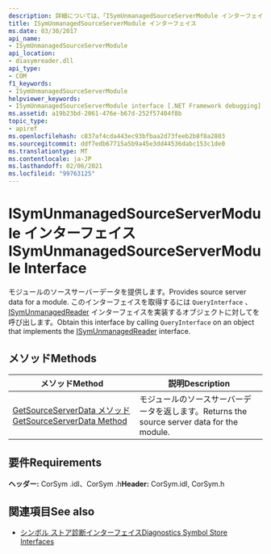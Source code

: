 ```yaml
---
description: 詳細については、「ISymUnmanagedSourceServerModule インターフェイス」を参照してください。
title: ISymUnmanagedSourceServerModule インターフェイス
ms.date: 03/30/2017
api_name:
- ISymUnmanagedSourceServerModule
api_location:
- diasymreader.dll
api_type:
- COM
f1_keywords:
- ISymUnmanagedSourceServerModule
helpviewer_keywords:
- ISymUnmanagedSourceServerModule interface [.NET Framework debugging]
ms.assetid: a19b23bd-2061-476e-b67d-252f57404f8b
topic_type:
- apiref
ms.openlocfilehash: c837af4cda443ec93bfbaa2d73feeb2b8f8a2803
ms.sourcegitcommit: ddf7edb67715a5b9a45e3dd44536dabc153c1de0
ms.translationtype: MT
ms.contentlocale: ja-JP
ms.lasthandoff: 02/06/2021
ms.locfileid: "99763125"
---
```

# <a name="isymunmanagedsourceservermodule-interface"></a><span data-ttu-id="3d3de-103">ISymUnmanagedSourceServerModule インターフェイス</span><span class="sxs-lookup"><span data-stu-id="3d3de-103">ISymUnmanagedSourceServerModule Interface</span></span>

<span data-ttu-id="3d3de-104">モジュールのソースサーバーデータを提供します。</span><span class="sxs-lookup"><span data-stu-id="3d3de-104">Provides source server data for a module.</span></span> <span data-ttu-id="3d3de-105">このインターフェイスを取得するには `QueryInterface` 、 [ISymUnmanagedReader](isymunmanagedreader-interface.md) インターフェイスを実装するオブジェクトに対してを呼び出します。</span><span class="sxs-lookup"><span data-stu-id="3d3de-105">Obtain this interface by calling `QueryInterface` on an object that implements the [ISymUnmanagedReader](isymunmanagedreader-interface.md) interface.</span></span>  
  
## <a name="methods"></a><span data-ttu-id="3d3de-106">メソッド</span><span class="sxs-lookup"><span data-stu-id="3d3de-106">Methods</span></span>  
  
|<span data-ttu-id="3d3de-107">メソッド</span><span class="sxs-lookup"><span data-stu-id="3d3de-107">Method</span></span>|<span data-ttu-id="3d3de-108">説明</span><span class="sxs-lookup"><span data-stu-id="3d3de-108">Description</span></span>|  
|------------|-----------------|  
|[<span data-ttu-id="3d3de-109">GetSourceServerData メソッド</span><span class="sxs-lookup"><span data-stu-id="3d3de-109">GetSourceServerData Method</span></span>](isymunmanagedsourceservermodule-getsourceserverdata-method.md)|<span data-ttu-id="3d3de-110">モジュールのソースサーバーデータを返します。</span><span class="sxs-lookup"><span data-stu-id="3d3de-110">Returns the source server data for the module.</span></span>|  
  
## <a name="requirements"></a><span data-ttu-id="3d3de-111">要件</span><span class="sxs-lookup"><span data-stu-id="3d3de-111">Requirements</span></span>  

 <span data-ttu-id="3d3de-112">**ヘッダー:** CorSym .idl、CorSym .h</span><span class="sxs-lookup"><span data-stu-id="3d3de-112">**Header:** CorSym.idl, CorSym.h</span></span>  
  
## <a name="see-also"></a><span data-ttu-id="3d3de-113">関連項目</span><span class="sxs-lookup"><span data-stu-id="3d3de-113">See also</span></span>

- [<span data-ttu-id="3d3de-114">シンボル ストア診断インターフェイス</span><span class="sxs-lookup"><span data-stu-id="3d3de-114">Diagnostics Symbol Store Interfaces</span></span>](diagnostics-symbol-store-interfaces.md)
